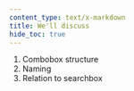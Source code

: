 ```yaml
---
content_type: text/x-markdown
title: We'll discuss
hide_toc: true
---
```


1. Combobox structure
2. Naming
3. Relation to searchbox
